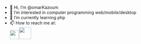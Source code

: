 - 👋 Hi, I’m @omarKazoum
- 👀 I’m interested in computer programming web/mobile/desktop
- 🌱 I’m currently learning php
- 📫 How to reach me at:<br> <a href="mailto:omarkazoum96@gmail.com"><img width="30px" height="30px" class="icon" src="https://cdn-icons-png.flaticon.com/512/281/281769.png"></img></a><a href="https://fiverr.com/omar_prof"><img width="40px" height="40px" class="icon" src="https://res.cloudinary.com/crunchbase-production/image/upload/c_lpad,h_256,w_256,f_auto,q_auto:eco,dpr_1/edbgtopuygq86h2xxyhp"></img></a>

<!---
omarKazoum/omarKazoum is a ✨ special ✨ repository because its `README.md` (this file) appears on your GitHub profile.
You can click the Preview link to take a look at your changes.
--->

